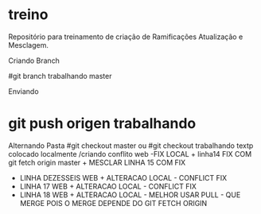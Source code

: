 # treino
Repositório para treinamento de criação de Ramificações Atualização e Mesclagem.

Criando Branch 

#git branch trabalhando master

Enviando
# git push origen trabalhando

Alternando Pasta
#git checkout master ou  #git checkout trabalhando
textp colocado localmente /criando conflito web -FIX
LOCAL + linha14
FIX COM git fetch origin master + MESCLAR LINHA 15 COM FIX
* LINHA DEZESSEIS WEB + ALTERACAO LOCAL - CONFLICT FIX
* LINHA 17 WEB + ALTERACAO LOCAL - CONFLICT FIX
* LINHA 18 WEB + ALTERACAO LOCAL - MELHOR USAR PULL - QUE MERGE POIS O MERGE DEPENDE DO GIT FETCH ORIGIN

